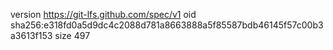 version https://git-lfs.github.com/spec/v1
oid sha256:e318fd0a5d9dc4c2088d781a8663888a5f85587bdb46145f57c00b3a3613f153
size 497
